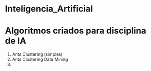 # Inteligencia_Artificial
# Algoritmos criados para disciplina de IA

1) Ants Clustering (simples) 
2) Ants Clustering Data Mining
3) 

